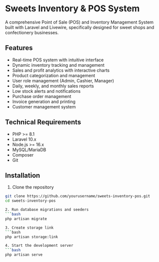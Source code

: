 # Sweets Inventory & POS System

A comprehensive Point of Sale (POS) and Inventory Management System built with Laravel and Livewire, specifically designed for sweet shops and confectionery businesses.

## Features

- Real-time POS system with intuitive interface
- Dynamic inventory tracking and management
- Sales and profit analytics with interactive charts
- Product categorization and management
- User role management (Admin, Cashier, Manager)
- Daily, weekly, and monthly sales reports
- Low stock alerts and notifications
- Purchase order management
- Invoice generation and printing
- Customer management system

## Technical Requirements

- PHP >= 8.1
- Laravel 10.x
- Node.js >= 16.x
- MySQL/MariaDB
- Composer
- Git

## Installation

1. Clone the repository
```bash
git clone https://github.com/yourusername/sweets-inventory-pos.git
cd sweets-inventory-pos

2. Run database migrations and seeders
```bash
php artisan migrate

3. Create storage link
```bash
php artisan storage:link

4. Start the development server
```bash
php artisan serve
